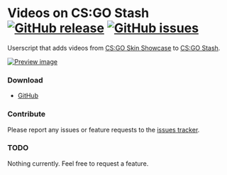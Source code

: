 # Videos on CS:GO Stash [![GitHub release](https://img.shields.io/github/release/HatScripts/VideosOnCSGOStash.svg?style=flat-square)](https://github.com/HatScripts/VideosOnCSGOStash/releases/latest) [![GitHub issues](https://img.shields.io/github/issues/HatScripts/VideosOnCSGOStash.svg?style=flat-square)](https://github.com/HatScripts/VideosOnCSGOStash/issues)
Userscript that adds videos from [CS:GO Skin Showcase](https://www.youtube.com/user/ffffinal) to [CS:GO Stash](csgostash.com).

[![Preview image](http://i.imgur.com/3BX5QcI.gif)](http://i.imgur.com/3BX5QcI.gifv)

### Download
* [GitHub](https://github.com/HatScripts/VideosOnCSGOStash/raw/master/videos-on-csgo-stash.user.js)

### Contribute
Please report any issues or feature requests to the [issues tracker](https://github.com/HatScripts/VideosOnCSGOStash/issues).

### TODO
Nothing currently. Feel free to request a feature.